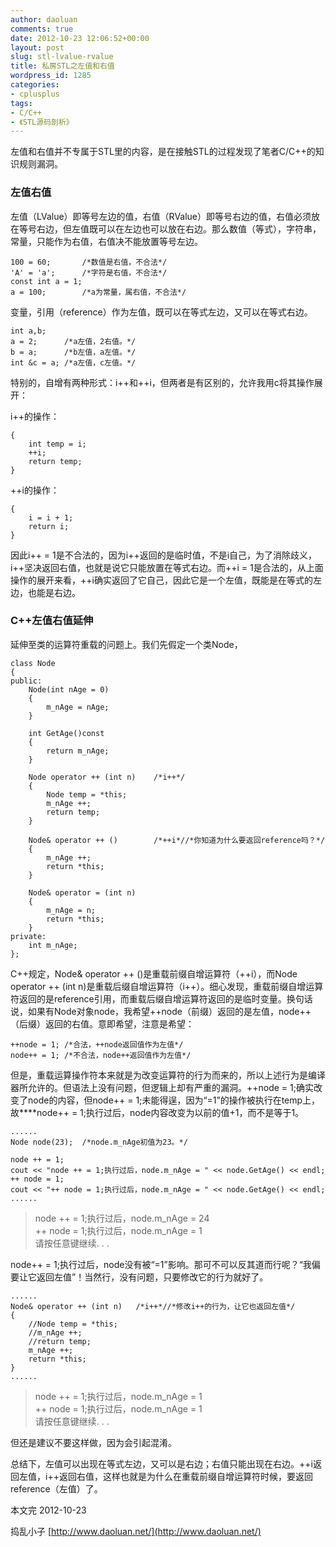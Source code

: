 ```yaml
---
author: daoluan
comments: true
date: 2012-10-23 12:06:52+00:00
layout: post
slug: stl-lvalue-rvalue
title: 私房STL之左值和右值
wordpress_id: 1285
categories:
- cplusplus
tags:
- C/C++
- 《STL源码剖析》
---
```


左值和右值并不专属于STL里的内容，是在接触STL的过程发现了笔者C/C++的知识规则漏洞。


### 左值右值


左值（LValue）即等号左边的值，右值（RValue）即等号右边的值，右值必须放在等号右边，但左值既可以在左边也可以放在右边。那么数值（等式），字符串，常量，只能作为右值，右值决不能放置等号左边。


    100 = 60;		/*数值是右值，不合法*/
    'A' = 'a';		/*字符是右值，不合法*/
    const int a = 1;
    a = 100;		/*a为常量，属右值，不合法*/


<!-- more -->

变量，引用（reference）作为左值，既可以在等式左边，又可以在等式右边。


    int a,b;
    a = 2;		/*a左值，2右值。*/
    b = a;		/*b左值，a左值。*/
    int &c = a;	/*a左值，c左值。*/


特别的，自增有两种形式：i++和++i，但两者是有区别的，允许我用c将其操作展开：

i++的操作：


    {
    	int temp = i;
    	++i;
    	return temp;
    }


++i的操作：


    {
    	i = i + 1;
    	return i;
    }


因此i++ = 1是不合法的，因为i++返回的是临时值，不是i自己，为了消除歧义，i++坚决返回右值，也就是说它只能放置在等式右边。而++i = 1是合法的，从上面操作的展开来看，++i确实返回了它自己，因此它是一个左值，既能是在等式的左边，也能是右边。


### C++左值右值延伸


延伸至类的运算符重载的问题上。我们先假定一个类Node，


    class Node
    {
    public:
    	Node(int nAge = 0)
    	{
    		m_nAge = nAge;
    	}

    	int GetAge()const
    	{
    		return m_nAge;
    	}

    	Node operator ++ (int n)	/*i++*/
    	{
    		Node temp = *this;
    		m_nAge ++;
    		return temp;
    	}

    	Node& operator ++ ()		/*++i*//*你知道为什么要返回reference吗？*/
    	{
    		m_nAge ++;
    		return *this;
    	}

    	Node& operator = (int n)
    	{
    		m_nAge = n;
    		return *this;
    	}
    private:
    	int m_nAge;
    };


C++规定，Node& operator ++ ()是重载前缀自增运算符（++i），而Node operator ++ (int n)是重载后缀自增运算符（i++）。细心发现，重载前缀自增运算符返回的是reference引用，而重载后缀自增运算符返回的是临时变量。换句话说，如果有Node对象node，我希望++node（前缀）返回的是左值，node++（后缀）返回的右值。意即希望，注意是希望：


    ++node = 1;	/*合法，++node返回值作为左值*/
    node++ = 1;	/*不合法，node++返回值作为左值*/


但是，重载运算操作符本来就是为改变运算符的行为而来的，所以上述行为是编译器所允许的。但语法上没有问题，但逻辑上却有严重的漏洞。++node = 1;确实改变了node的内容，但node++ = 1;未能得逞，因为“=1”的操作被执行在temp上，故****node++ = 1;执行过后，node内容改变为以前的值+1，而不是等于1。


    ......
    Node node(23);	/*node.m_nAge初值为23。*/

    node ++ = 1;
    cout << "node ++ = 1;执行过后，node.m_nAge = " << node.GetAge() << endl;
    ++ node = 1;
    cout << "++ node = 1;执行过后，node.m_nAge = " << node.GetAge() << endl;
    ......




<blockquote><p>node ++ = 1;执行过后，node.m_nAge = 24<br>
++ node = 1;执行过后，node.m_nAge = 1<br>
请按任意键继续. . .</p></blockquote>


node++ = 1;执行过后，node没有被“=1”影响。那可不可以反其道而行呢？“我偏要让它返回左值”！当然行，没有问题，只要修改它的行为就好了。


    ......
    Node& operator ++ (int n)	/*i++*//*修改i++的行为，让它也返回左值*/
    {
    	//Node temp = *this;
    	//m_nAge ++;
    	//return temp;
    	m_nAge ++;
    	return *this;
    }
    ......



<blockquote><p>node ++ = 1;执行过后，node.m_nAge = 1<br>
++ node = 1;执行过后，node.m_nAge = 1<br>
请按任意键继续. . .</p></blockquote>


但还是建议不要这样做，因为会引起混淆。

总结下，左值可以出现在等式左边，又可以是右边；右值只能出现在右边。++i返回左值，i++返回右值，这样也就是为什么在重载前缀自增运算符时候，要返回reference（左值）了。

本文完 2012-10-23

捣乱小子 [http://www.daoluan.net/](http://www.daoluan.net/)
